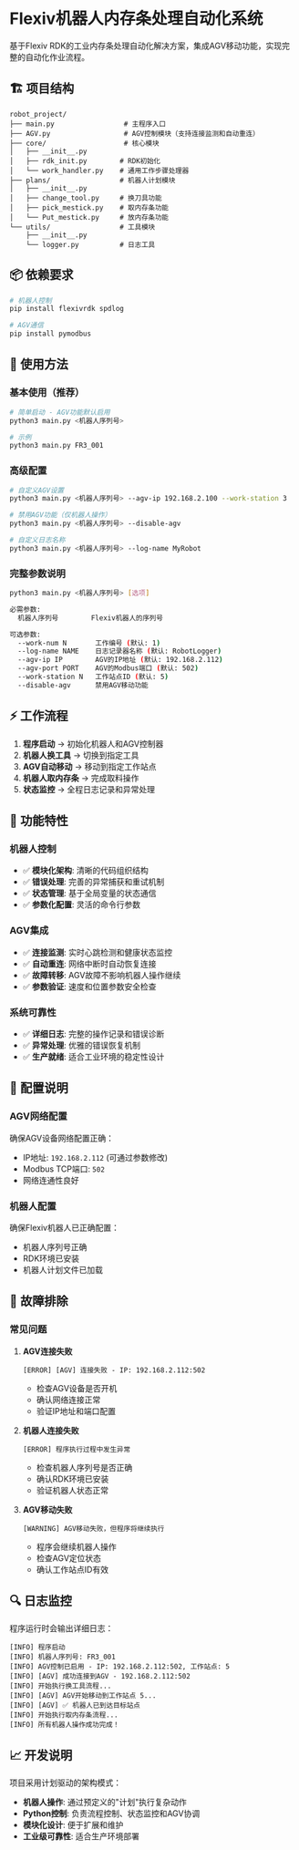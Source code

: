 # Flexiv机器人内存条处理自动化系统

基于Flexiv RDK的工业内存条处理自动化解决方案，集成AGV移动功能，实现完整的自动化作业流程。

## 🏗️ 项目结构

```
robot_project/
├── main.py                 # 主程序入口
├── AGV.py                  # AGV控制模块（支持连接监测和自动重连）
├── core/                   # 核心模块
│   ├── __init__.py
│   ├── rdk_init.py        # RDK初始化
│   └── work_handler.py    # 通用工作步骤处理器
├── plans/                 # 机器人计划模块
│   ├── __init__.py
│   ├── change_tool.py     # 换刀具功能
│   ├── pick_mestick.py    # 取内存条功能
│   └── Put_mestick.py     # 放内存条功能
└── utils/                 # 工具模块
    ├── __init__.py
    └── logger.py          # 日志工具
```

## 📦 依赖要求

```bash
# 机器人控制
pip install flexivrdk spdlog

# AGV通信
pip install pymodbus
```

## 🚀 使用方法

### 基本使用（推荐）
```bash
# 简单启动 - AGV功能默认启用
python3 main.py <机器人序列号>

# 示例
python3 main.py FR3_001
```

### 高级配置
```bash
# 自定义AGV设置
python3 main.py <机器人序列号> --agv-ip 192.168.2.100 --work-station 3

# 禁用AGV功能（仅机器人操作）
python3 main.py <机器人序列号> --disable-agv

# 自定义日志名称
python3 main.py <机器人序列号> --log-name MyRobot
```

### 完整参数说明
```bash
python3 main.py <机器人序列号> [选项]

必需参数:
  机器人序列号        Flexiv机器人的序列号

可选参数:
  --work-num N       工作编号 (默认: 1)
  --log-name NAME    日志记录器名称 (默认: RobotLogger)
  --agv-ip IP        AGV的IP地址 (默认: 192.168.2.112)
  --agv-port PORT    AGV的Modbus端口 (默认: 502)
  --work-station N   工作站点ID (默认: 5)
  --disable-agv      禁用AGV移动功能
```

## ⚡ 工作流程

1. **程序启动** → 初始化机器人和AGV控制器
2. **机器人换工具** → 切换到指定工具
3. **AGV自动移动** → 移动到指定工作站点
4. **机器人取内存条** → 完成取料操作
5. **状态监控** → 全程日志记录和异常处理

## 🎯 功能特性

### 机器人控制
- ✅ **模块化架构**: 清晰的代码组织结构
- ✅ **错误处理**: 完善的异常捕获和重试机制
- ✅ **状态管理**: 基于全局变量的状态通信
- ✅ **参数化配置**: 灵活的命令行参数

### AGV集成
- ✅ **连接监测**: 实时心跳检测和健康状态监控
- ✅ **自动重连**: 网络中断时自动恢复连接
- ✅ **故障转移**: AGV故障不影响机器人操作继续
- ✅ **参数验证**: 速度和位置参数安全检查

### 系统可靠性
- ✅ **详细日志**: 完整的操作记录和错误诊断
- ✅ **异常处理**: 优雅的错误恢复机制
- ✅ **生产就绪**: 适合工业环境的稳定性设计

## 🔧 配置说明

### AGV网络配置
确保AGV设备网络配置正确：
- IP地址: `192.168.2.112` (可通过参数修改)
- Modbus TCP端口: `502`
- 网络连通性良好

### 机器人配置
确保Flexiv机器人已正确配置：
- 机器人序列号正确
- RDK环境已安装
- 机器人计划文件已加载

## 🚨 故障排除

### 常见问题

1. **AGV连接失败**
   ```
   [ERROR] [AGV] 连接失败 - IP: 192.168.2.112:502
   ```
   - 检查AGV设备是否开机
   - 确认网络连接正常
   - 验证IP地址和端口配置

2. **机器人连接失败**
   ```
   [ERROR] 程序执行过程中发生异常
   ```
   - 检查机器人序列号是否正确
   - 确认RDK环境已安装
   - 验证机器人状态正常

3. **AGV移动失败**
   ```
   [WARNING] AGV移动失败，但程序将继续执行
   ```
   - 程序会继续机器人操作
   - 检查AGV定位状态
   - 确认工作站点ID有效

## 🔍 日志监控

程序运行时会输出详细日志：
```
[INFO] 程序启动
[INFO] 机器人序列号: FR3_001
[INFO] AGV控制已启用 - IP: 192.168.2.112:502, 工作站点: 5
[INFO] [AGV] 成功连接到AGV - 192.168.2.112:502
[INFO] 开始执行换工具流程...
[INFO] [AGV] AGV开始移动到工作站点 5...
[INFO] [AGV] ✅ 机器人已到达目标站点
[INFO] 开始执行取内存条流程...
[INFO] 所有机器人操作成功完成！
```

## 📈 开发说明

项目采用计划驱动的架构模式：
- **机器人操作**: 通过预定义的"计划"执行复杂动作
- **Python控制**: 负责流程控制、状态监控和AGV协调
- **模块化设计**: 便于扩展和维护
- **工业级可靠性**: 适合生产环境部署